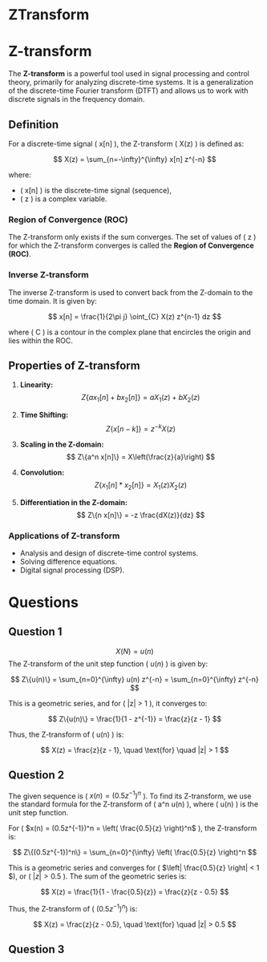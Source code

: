 # ZTransform
# Z-transform

The **Z-transform** is a powerful tool used in signal processing and control theory, primarily for analyzing discrete-time systems. It is a generalization of the discrete-time Fourier transform (DTFT) and allows us to work with discrete signals in the frequency domain.

## Definition

For a discrete-time signal \( x[n] \), the Z-transform \( X(z) \) is defined as:

$$
X(z) = \sum_{n=-\infty}^{\infty} x[n] z^{-n}
$$

where:
- \( x[n] \) is the discrete-time signal (sequence),
- \( z \) is a complex variable.

### Region of Convergence (ROC)
The Z-transform only exists if the sum converges. The set of values of \( z \) for which the Z-transform converges is called the **Region of Convergence (ROC)**.

### Inverse Z-transform
The inverse Z-transform is used to convert back from the Z-domain to the time domain. It is given by:

$$
x[n] = \frac{1}{2\pi j} \oint_{C} X(z) z^{n-1} dz
$$

where \( C \) is a contour in the complex plane that encircles the origin and lies within the ROC.

## Properties of Z-transform

1. **Linearity:**
   $$ Z\{a x_1[n] + b x_2[n]\} = a X_1(z) + b X_2(z) $$

2. **Time Shifting:**
   $$ Z\{x[n-k]\} = z^{-k} X(z) $$

3. **Scaling in the Z-domain:**
   $$ Z\{a^n x[n]\} = X\left(\frac{z}{a}\right) $$

4. **Convolution:**
   $$ Z\{x_1[n] * x_2[n]\} = X_1(z) X_2(z) $$

5. **Differentiation in the Z-domain:**
   $$ Z\{n x[n]\} = -z \frac{dX(z)}{dz} $$

### Applications of Z-transform

- Analysis and design of discrete-time control systems.
- Solving difference equations.
- Digital signal processing (DSP).

# Questions
## Question 1
$$X(N)=u(n)$$
The Z-transform of the unit step function \( $u(n)$ \) is given by:

$$
Z\{u(n)\} = \sum_{n=0}^{\infty} u(n) z^{-n} = \sum_{n=0}^{\infty} z^{-n}
$$

This is a geometric series, and for \( |z| > 1 \), it converges to:

$$
Z\{u(n)\} = \frac{1}{1 - z^{-1}} = \frac{z}{z - 1}
$$

Thus, the Z-transform of \( u(n) \) is:

$$
X(z) = \frac{z}{z - 1}, \quad \text{for} \quad |z| > 1
$$
## Question 2
The given sequence is \( $x(n) = (0.5z^{-1})^n$ \). To find its Z-transform, we use the standard formula for the Z-transform of \( a^n u(n) \), where \( u(n) \) is the unit step function.

For \( $x(n) = (0.5z^{-1})^n = \left( \frac{0.5}{z} \right)^n$ \), the Z-transform is:

$$
Z\{(0.5z^{-1})^n\} = \sum_{n=0}^{\infty} \left( \frac{0.5}{z} \right)^n
$$

This is a geometric series and converges for \( $\left| \frac{0.5}{z} \right| < 1 $\), or \( $|z| > 0.5$ \). The sum of the geometric series is:

$$
X(z) = \frac{1}{1 - \frac{0.5}{z}} = \frac{z}{z - 0.5}
$$

Thus, the Z-transform of \( $(0.5z^{-1})^n$\) is:

$$
X(z) = \frac{z}{z - 0.5}, \quad \text{for} \quad |z| > 0.5
$$

## Question 3
